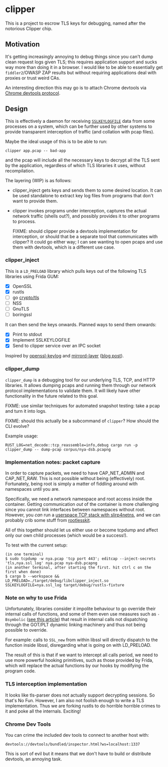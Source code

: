 <!--
SPDX-FileCopyrightText: 2023 Jade Lovelace

SPDX-License-Identifier: MPL-2.0
-->

# clipper

This is a project to escrow TLS keys for debugging, named after the notorious
Clipper chip.

## Motivation

It's getting increasingly annoying to debug things since you can't dump clean
request logs given TLS; this requires application support and sucks way more
than doing it in a browser. I would like to be able to essentially get
`fiddler2`/OWASP ZAP results but without requiring applications deal with
proxies or trust weird CAs.

An interesting direction this may go is to attach Chrome devtools via [Chrome
devtools protocol][devtools-net].

[devtools-net]: https://chromedevtools.github.io/devtools-protocol/1-3/Network/

## Design

This is effectively a daemon for receiving [`SSLKEYLOGFILE`] data from some
processes on a system, which can be further used by other systems to provide
transparent interception of traffic (and collation with pcap files).

Maybe the ideal usage of this is to be able to run:

```
clipper app.pcap -- bad-app
```

and the pcap will include all the necessary keys to decrypt all the TLS sent by
the application, regardless of which TLS libraries it uses, without
recompilation.

The layering (WIP) is as follows:
- clipper_inject gets keys and sends them to some desired location. It can be
  used standalone to extract key log files from programs that don't want to
  provide them.
- clipper invokes programs under interception, captures the actual network
  traffic (shells out?), and possibly provides it to other programs to process.

  FIXME: should clipper provide a devtools implementation for interception, or
  should that be a separate tool that communicates with clipper? It could go
  either way; I can see wanting to open pcaps and use them with devtools, which
  is a different use case.

### clipper_inject

This is a `LD_PRELOAD` library which pulls keys out of the following TLS
libraries using Frida GUM:

- [x] OpenSSL
- [x] rustls
- [ ] go [crypto/tls](https://pkg.go.dev/crypto/tls)
- [ ] NSS
- [ ] GnuTLS
- [ ] boringssl

It can then send the keys onwards. Planned ways to send them onwards:

- [x] Print to stdout
- [x] Implement SSLKEYLOGFILE
- [x] Send to clipper service over an IPC socket

Inspired by [openssl-keylog] and [mirrord-layer] ([blog
post][mirrord-blogpost]).

[`SSLKEYLOGFILE`]: https://www.ietf.org/archive/id/draft-thomson-tls-keylogfile-00.html
[openssl-keylog]: https://github.com/wpbrown/openssl-keylog
[mirrord-layer]: https://github.com/metalbear-co/mirrord/tree/main/mirrord/layer
[mirrord-blogpost]: https://metalbear.co/blog/mirrord-internals-hooking-libc-functions-in-rust-and-fixing-bugs/

### clipper_dump

`clipper_dump` is a debugging tool for our underlying TLS, TCP, and HTTP
libraries. It allows dumping pcaps and running them through our network
protocol implementations to validate them. It will likely have other
functionality in the future related to this goal.

FIXME: use similar techniques for automated snapshot testing: take a pcap and
turn it into logs.

FIXME: should this actually be a subcommand of `clipper`? How should the CLI
evolve?

Example usage:

```
RUST_LOG=net_decode::tcp_reassemble=info,debug cargo run -p clipper_dump -- dump-pcap corpus/nya-dsb.pcapng
```

### Implementation notes: packet capture

In order to capture packets, we need to have CAP_NET_ADMIN and CAP_NET_RAW.
This is not possible without being (effectively) root. Fortunately, being root
is simply a matter of fiddling around with namespaces until you are.

Specifically, we need a network namespace and root access inside the container.
Getting communication *out* of the container is more challenging since you
cannot link interfaces between namespaces without root. However, you *can* run
a [userspace TCP stack with slirp4netns][userspace-tcp], and we can probably
crib some stuff from [rootlesskit].

All of this together should let us either use or become tcpdump and affect
only our own child processes (which would be a success!).

[userspace-tcp]: https://github.com/rootless-containers/slirp4netns
[rootlesskit]: https://github.com/rootless-containers/rootlesskit

To test with the current setup:

```
(in one terminal)
$ sudo tcpdump -w nya.pcap 'tcp port 443'; editcap --inject-secrets 'tls,nya.ssl_log' nya.pcap nya-dsb.pcapng
(in another terminal, after starting the first. hit ctrl c on the first when done)
$ cargo b --workspace && LD_PRELOAD=./target/debug/libclipper_inject.so SSLKEYLOGFILE=nya.ssl_log target/debug/rustls-fixture
```

### Note on why to use Frida

Unfortunately, libraries consider it impolite behaviour to go override their
internal calls of functions, and some of them even use measures such
as `-Bsymbolic` ([see this article][bsymbolic]) that result in internal calls
not dispatching through the GOT/PLT dynamic linking machinery and thus not
being possible to override.

For example: calls to `SSL_new` from within libssl will directly dispatch to
the function inside libssl, disregarding what is going on with LD_PRELOAD.

The result of this is that if we want to intercept all calls period, we need to
use more powerful hooking primitives, such as those provided by Frida, which
will replace the actual functions by our hooks by modifying the program code.

[bsymbolic]: https://www.technovelty.org/c/what-exactly-does-bsymblic-do.html

### TLS interception implementation

It looks like tls-parser does not actually support decrypting sessions. So
that's No Fun. However, I am also not foolish enough to write a TLS
implementation. Thus we are forking rustls to do horrible horrible crimes to
it and poke all the internals. Exciting!

### Chrome Dev Tools

You can crime the included dev tools to connect to another host with:

`devtools://devtools/bundled/inspector.html?ws=localhost:1337`

This is sort of evil but it means that we don't have to build or distribute
devtools, an annoying task.
